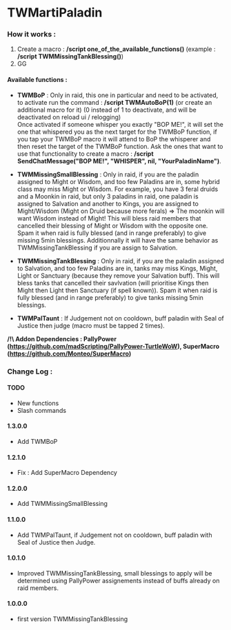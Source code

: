 # TWMartiPaladin

### How it works : 
1) Create a macro : **/script one_of_the_available_functions()** (example : **/script TWMMissingTankBlessing()**)
2) GG

#### Available functions :

- **TWMBoP** :
Only in raid, this one in particular and need to be activated, to activate run the command : **/script TWMAutoBoP(1)** (or create an additional macro for it) (0 instead of 1 to deactivate, and will be deactivated on reload ui / relogging)    
Once activated if someone whisper you exactly "BOP ME!", it will set the one that whispered you as the next target for the TWMBoP function, if you tap your TWMBoP macro it will attend to BoP the whisperer and then reset the target of the TWMBoP function.
Ask the ones that want to use that functionality to create a macro : **/script SendChatMessage("BOP ME!", "WHISPER", nil, "YourPaladinName")**.

- **TWMMissingSmallBlessing** :
Only in raid, if you are the paladin assigned to Might or Wisdom, and too few Paladins are in, some hybrid class may miss Might or Wisdom. For example, you have 3 feral druids and a Moonkin in raid, but only 3 paladins in raid, one paladin is assigned to Salvation and another to Kings, you are assigned to Might/Wisdom (Might on Druid because more ferals) => The moonkin will want Wisdom instead of Might!
This will bless raid members that cancelled their blessing of Might or Wisdom with the opposite one.
Spam it when raid is fully blessed (and in range preferably) to give missing 5min blessings.
Additionnally it will have the same behavior as TWMMissingTankBlessing if you are assign to Salvation.

- **TWMMissingTankBlessing** :
Only in raid, if you are the paladin assigned to Salvation, and too few Paladins are in, tanks may miss Kings, Might, Light or Sanctuary (because they remove your Salvation buff).
This will bless tanks that cancelled their savlvation (will prioritise Kings then Might then Light then Sanctuary (if spell known)).
Spam it when raid is fully blessed (and in range preferably) to give tanks missing 5min blessings.

- **TWMPalTaunt** :
If Judgement not on cooldown, buff paladin with Seal of Justice then judge (macro must be tapped 2 times). 


**/!\ Addon Dependencies : PallyPower (https://github.com/madScripting/PallyPower-TurtleWoW), SuperMacro (https://github.com/Monteo/SuperMacro)** 

### Change Log :

#### TODO 
* New functions
* Slash commands

#### 1.3.0.0

* Add TWMBoP

#### 1.2.1.0

* Fix : Add SuperMacro Dependency

#### 1.2.0.0

* Add TWMMissingSmallBlessing

#### 1.1.0.0

* Add TWMPalTaunt, if Judgement not on cooldown, buff paladin with Seal of Justice then Judge. 

#### 1.0.1.0

* Improved TWMMissingTankBlessing, small blessings to apply will be determined using PallyPower assignements instead of buffs already on raid members.

#### 1.0.0.0

* first version TWMMissingTankBlessing